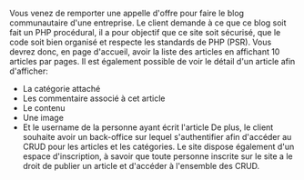 
Vous venez de remporter une appelle d'offre pour faire le blog communautaire d'une entreprise.
Le client demande à ce que ce blog soit fait un PHP procédural, il a pour objectif que ce site soit sécurisé, que le code soit bien organisé et respecte les standards de PHP (PSR).
Vous devrez donc, en page d'accueil, avoir la liste des articles en affichant 10 articles par pages.
Il est également possible de voir le détail d'un article afin d'afficher:
* La catégorie attaché
* Les commentaire associé à cet article
* Le contenu
* Une image
* Et le username de la personne ayant écrit l'article
De plus, le client souhaite avoir un back-office sur lequel s'authentifier afin d'accéder au CRUD pour les articles et les catégories.
Le site dispose également d'un espace d'inscription, à savoir que toute personne inscrite sur le site a le droit de publier un article et d'accéder à l'ensemble des CRUD.